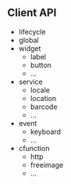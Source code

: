 ## Client API

* lifecycle
* global
* widget
	* label
	* button
	* ...
* service
	* locale
	* location
	* barcode
	* ...
* event
	* keyboard
	* ...
* cfunction
	* http
	* freeimage
	* ...
